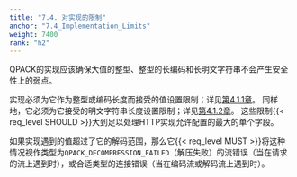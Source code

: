 ```yaml
---
title: "7.4. 对实现的限制"
anchor: "7.4_Implementation_Limits"
weight: 7400
rank: "h2"
---
```


QPACK的实现应该确保大值的整型、整型的长编码和长明文字符串不会产生安全性上的弱点。

实现必须为它作为整型或编码长度而接受的值设置限制；详见[第4.1.1章](#4.1.1_Prefixed_Integers)。
同样地，它必须为它接受的明文字符串长度设置限制；详见[第4.1.2章](#4.1.2_String_Literals)。
这些限制{{< req_level SHOULD >}}大到足以处理HTTP实现允许配置的最大的单个字段。

如果实现遇到的值超过了它的解码范围，那么它{{< req_level MUST >}}将这种情况视作类型为`QPACK_DECOMPRESSION_FAILED`（解压失败）的流错误（当在请求的流上遇到时），或合适类型的连接错误（当在编码流或解码流上遇到时）。

